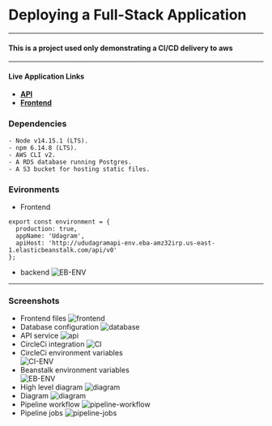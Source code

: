 # Deploying a Full-Stack Application
---
#### This is a project used only demonstrating a CI/CD delivery to aws
---
#### **Live Application Links**
- [**API**](http://ududagramapi-env.eba-amz32irp.us-east-1.elasticbeanstalk.com/)
- [**Frontend**](http://udagram-frontend-321.s3-website-us-east-1.amazonaws.com)
### Dependencies
```
- Node v14.15.1 (LTS).
- npm 6.14.8 (LTS).
- AWS CLI v2.
- A RDS database running Postgres.
- A S3 bucket for hosting static files.
```
### Evironments
- Frontend
```
export const environment = {
  production: true,
  appName: 'Udagram',
  apiHost: 'http://ududagramapi-env.eba-amz32irp.us-east-1.elasticbeanstalk.com/api/v0'
};
```
- backend
![EB-ENV](screenshots/eb-env.png)
---
### Screenshots
- Frontend files 
![frontend](screenshots/s3.png)
- Database configuration 
![database](screenshots/rds.png)
- API service 
![api](screenshots/beanstalk.png)
- CircleCi integration 
![CI](screenshots/circleci.png)
- CircleCi environment variables    
![CI-ENV](screenshots/circleci-env.png)
- Beanstalk environment variables    
![EB-ENV](screenshots/eb-env.png)
- High level diagram
![diagram](screenshots/infrastructure.png)
- Diagram
![diagram](screenshots/pipeline-diagram.png)
- Pipeline workflow
![pipeline-workflow](screenshots/pipeline-workflow.png)
- Pipeline jobs
![pipeline-jobs](screenshots/pipeline-jobs.png)